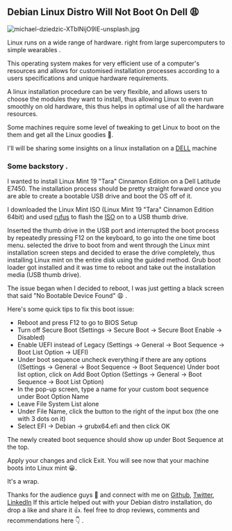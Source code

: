 ## Debian Linux Distro Will Not Boot On Dell 😩


![michael-dziedzic-XTblNijO9IE-unsplash.jpg](https://cdn.hashnode.com/res/hashnode/image/upload/v1600623381443/aldAYDMJJ.jpeg)








Linux runs on a  wide range of hardware. right from large supercomputers to simple wearables .

This operating system makes for very efficient use of a computer's resources and allows for customised  installation processes according to a users specifications and unique hardware requirements.

A linux installation procedure can be very flexible, and allows users to choose the modules they want to install, thus allowing  Linux to  even run smoothly  on old hardware, this thus helps in optimal use of all the hardware resources.

Some machines require some level of tweaking to get Linux to boot on the them and get all the Linux goodies 🤩. 

I'll will be sharing some insights on a linux installation on a [DELL](https://www.dell.com/ng/p/?c=ng&l=en&s=bsd) machine


 
### Some backstory .   
I wanted to install Linux Mint 19 "Tara" Cinnamon Edition on a Dell Latitude E7450. The installation process should be  pretty straight forward once you are able to create a bootable USB drive and boot the OS off of it.

I downloaded the Linux Mint ISO (Linux Mint 19 "Tara" Cinnamon Edition 64bit) and used [rufus](https://rufus.ie/) to flash the [ISO](https://www.linuxmint.com/download.php) on to a  USB thumb drive.

 Inserted the thumb drive in the USB port and interrupted the boot process by  repeatedly pressing F12 on the keyboard, to go into the one time boot menu. selected the drive to boot from and went through the Linux mint installation screen steps and decided to erase the drive completely, thus installing Linux mint on the entire disk using the guided method. Grub boot loader got installed and it was time to reboot and take out the installation media (USB thumb drive).

The issue began when I decided to reboot,  I was just getting a black screen that said "No Bootable Device Found" 😩 .

Here's some quick tips to fix this boot issue:

- Reboot and press F12 to go to BIOS Setup
- Turn off Secure Boot (Settings -> Secure Boot -> Secure Boot Enable -> Disabled)
- Enable UEFI instead of Legacy (Settings -> General -> Boot Sequence -> Boot List Option -> UEFI)
- Under boot sequence uncheck everything if there are any options ((Settings -> General -> Boot Sequence -> Boot Sequence)
Under boot list option, click on Add Boot Option (Settings -> General -> Boot Sequence -> Boot List Option)
- In the pop-up screen, type a name for your custom boot sequence under Boot Option Name
- Leave File System List alone
- Under File Name, click the button to the right of the input box (the one with 3 dots on it)
- Select EFI -> Debian -> grubx64.efi and then click OK

The newly created boot sequence should show up under Boot Sequence at the top.

Apply your changes and click Exit. You will see now that your machine boots into Linux mint  😀.

It's a wrap. 

Thanks for the audience guys 🤗  and connect with me on [Github](https://github.com/nextwebb), [Twitter](https://twitter.com/i_am_nextwebb), [LinkedIn](https://www.linkedin.com/in/peterson-oaikhenah-102645144/) 
If this article helped out  with your Debian distro installation, do drop a like and share it 👍.  feel free to drop reviews, comments and recommendations here 👇 .


 